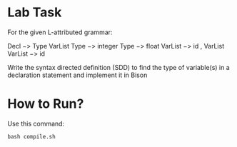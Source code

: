 # Lab Task
For the given L-attributed grammar:

Decl −> Type VarList
Type −> integer
Type −> float
VarList −> id , VarList
VarList −> id

Write the syntax directed definition (SDD) to find the type of variable(s) in a declaration statement and implement it in Bison

# How to Run?
Use this command:
```shell
bash compile.sh
```
